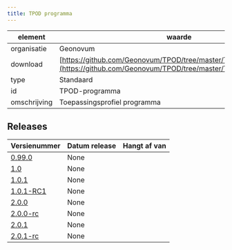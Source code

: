```yaml
---
title: TPOD programma
---
```


|element|waarde|
|-----|------|
| organisatie  |Geonovum|
| download  | [https://github.com/Geonovum/TPOD/tree/master/TPOD%20Programma](<https://github.com/Geonovum/TPOD/tree/master/TPOD%20Programma>)|
| type  |Standaard|
| id  |TPOD-programma|
| omschrijving  |Toepassingsprofiel programma|

## Releases

|Versienummer|Datum release|Hangt af van
|-------|-------|-----|
| [0.99.0](<https://github.com/Geonovum/TPOD/blob/master/TPOD Programma/TPOD Programma v0.99.0.pdf>)|None||
| [1.0](<https://github.com/Geonovum/TPOD/blob/master/TPOD Programma/TPOD Programma v1.0.pdf>)|None||
| [1.0.1](<https://github.com/Geonovum/TPOD/blob/master/TPOD Programma/TPOD Programma v1.0.1.pdf>)|None||
| [1.0.1-RC1](<https://github.com/Geonovum/TPOD/blob/master/TPOD Programma/TPOD Programma v1.0.1-RC1.pdf>)|None||
| [2.0.0](<https://github.com/Geonovum/TPOD/blob/master/TPOD Programma/TPOD_Programma_v2.0.0.pdf>)|None||
| [2.0.0-rc](<https://github.com/Geonovum/TPOD/blob/master/TPOD Programma/TPOD_Programma_v2.0.0-rc.pdf>)|None||
| [2.0.1](<https://github.com/Geonovum/TPOD/blob/master/TPOD Programma/TPOD_programma_v2.0.1.pdf>)|None||
| [2.0.1-rc](<https://github.com/Geonovum/TPOD/blob/master/TPOD Programma/TPOD_Programma_v2.0.1-rc.pdf>)|None||

